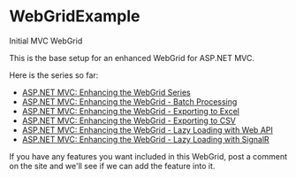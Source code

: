 # WebGridExample
Initial MVC WebGrid

This is the base setup for an enhanced WebGrid for ASP.NET MVC.

Here is the series so far: 

  <ul>
  <li><a href="http://www.danylkoweb.com/Blog/aspnet-mvc-enhancing-the-webgrid-series-99">ASP.NET MVC: Enhancing the WebGrid Series</a></li>
  <li><a href="http://www.danylkoweb.com/Blog/aspnet-mvc-enhancing-the-webgrid-batch-processing-9X">ASP.NET MVC: Enhancing the WebGrid - Batch Processing</a></li>
  <li><a href="http://www.danylkoweb.com/Blog/aspnet-mvc-enhancing-the-webgrid-exporting-data-to-excel-9Y">ASP.NET MVC: Enhancing the WebGrid - Exporting to Excel</a></li>
  <li><a href="http://www.danylkoweb.com/Blog/aspnet-mvc-enhancing-the-webgrid-exporting-data-to-csv-A2">ASP.NET MVC: Enhancing the WebGrid - Exporting to CSV</a></li>
  <li><a href="http://www.danylkoweb.com/Blog/aspnet-mvc-enhancing-the-webgrid-lazy-loading-with-webapi-A4">ASP.NET MVC: Enhancing the WebGrid - Lazy Loading with Web API</a></li>
  <li><a href="http://www.danylkoweb.com/Blog/aspnet-mvc-enhancing-the-webgrid-lazy-loading-with-signalr-A0">ASP.NET MVC: Enhancing the WebGrid - Lazy Loading with SignalR</a></li>
</ul>

If you have any features you want included in this WebGrid, post a comment on the site and we'll see if we can add the feature into it.
